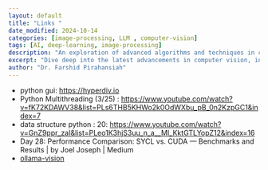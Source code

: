 ```yaml
---
layout: default
title: "Links "
date_modified: 2024-10-14
categories: [image-processing, LLM , computer-vision]
tags: [AI, deep-learning, image-processing]
description: "An exploration of advanced algorithms and techniques in computer vision, ML, DL, LLM, LLMOPs, DevOps."
excerpt: "Dive deep into the latest advancements in computer vision, including deep learning methodologies and real-time image processing."
author: "Dr. Farshid Pirahansiah"
---
```


- python gui: https://hyperdiv.io
- Python Multithreading (3/25) : https://www.youtube.com/watch?v=fK72KDAWV38&list=PLs6THB5KHWo2k0OdWXbu_pB_0n2KzpGC1&index=7 
- data structure python : 20: https://www.youtube.com/watch?v=GnZ9ppr_zaI&list=PLeo1K3hjS3uu_n_a__MI_KktGTLYopZ12&index=16
- Day 28: Performance Comparison: SYCL vs. CUDA — Benchmarks and Results | by Joel Joseph | Medium
- [ollama-vision]( https://github.com/codearrangertoo/ollama-vision/blob/main/llava/Dockerfile )


